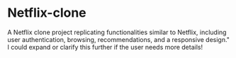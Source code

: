 # Netflix-clone
A Netflix clone project replicating functionalities similar to Netflix, including user authentication, browsing, recommendations, and a responsive design." I could expand or clarify this further if the user needs more details!
